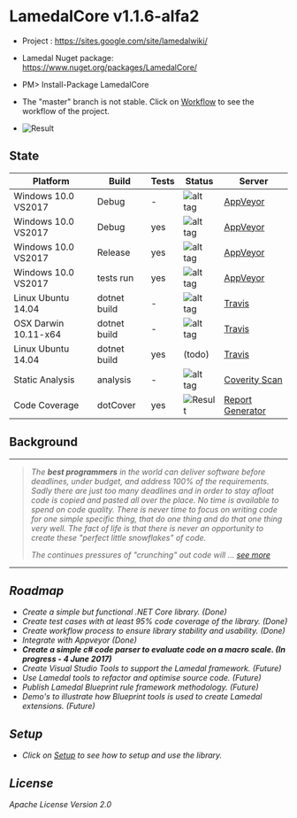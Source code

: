 # LamedalCore v1.1.6-alfa2
* Project : https://sites.google.com/site/lamedalwiki/
* Lamedal Nuget package: https://www.nuget.org/packages/LamedalCore/
* PM> Install-Package LamedalCore
* The "master" branch is not stable. Click on [Workflow](docs/Workflow.md) to see the workflow of the project.

* ![Result](https://rawgithub.com/perezLamed/LamedalCore/releases/download/1.1.185/badge_linecoverage.svg)

## State
Platform            | Build      |Tests| Status | Server
--------------------|------------|-----|--------|---------
Windows 10.0 VS2017 |Debug       | -   | ![alt tag](https://ci.appveyor.com/api/projects/status/5tt4c9sj7dpv5xx5?svg=true) | [AppVeyor](https://ci.appveyor.com/projects)
Windows 10.0 VS2017 |Debug       | yes | ![alt tag](https://ci.appveyor.com/api/projects/status/s8ox68g39xc9tfne?svg=true) | [AppVeyor](https://ci.appveyor.com/projects)
Windows 10.0 VS2017 |Release     | yes | ![alt tag](https://ci.appveyor.com/api/projects/status/9t93y3013de1ktwg?svg=true) | [AppVeyor](https://ci.appveyor.com/projects)
Windows 10.0 VS2017 |tests run   | yes | ![alt tag](https://ci.appveyor.com/api/projects/status/r64leqcijlqfj24h?svg=true) | [AppVeyor](https://ci.appveyor.com/projects)
Linux Ubuntu 14.04  |dotnet build| -   | ![alt tag](https://travis-ci.org/perezLamed/LamedalCore.svg?branch=master) | [Travis](https://travis-ci.org/perezLamed/LamedalCore)
OSX Darwin 10.11-x64|dotnet build| -   | ![alt tag](https://travis-ci.org/perezLamed/LamedalCore.svg?branch=master)| [Travis](https://travis-ci.org/perezLamed/LamedalCore)
Linux Ubuntu 14.04  |dotnet build| yes | (todo) | [Travis](https://travis-ci.org/perezLamed/LamedalCore)               
Static Analysis     |analysis    | -   | ![alt tag](https://scan.coverity.com/projects/12604/badge.svg?flat=1) | [Coverity Scan](https://scan.coverity.com/projects/perezlamed-lamedalcore?tab=overview)
Code Coverage       |dotCover    | yes | ![Result](https://rawgithub.com/perezLamed/LamedalCore/master/pics/badge.svg) | [Report Generator](https://github.com/danielpalme/ReportGenerator)

## Background
-------------------------------------------------------------------------------------
> <i> The **best programmers** in the world can deliver software before deadlines, under budget, 
> and address 100% of the requirements. Sadly there are just too many deadlines and in order 
> to stay afloat code is copied and pasted all over the place. No time is available to spend 
> on code quality. There is never time to focus on writing code for one simple specific thing, 
> that do one thing and do that one thing very well. The fact of life is that there is never 
> an opportunity to create these "perfect little snowflakes" of code. 
>
> The continues pressures of "crunching" out code will ... [see more](https://sites.google.com/site/lamedalwiki/)
--------------------------------------------------------------------------------------------

## Roadmap
* *Create a simple but functional .NET Core library. (Done)*
* *Create test cases with at least 95% code coverage of the library. (Done)* 
* *Create workflow process to ensure library stability and usability. (Done)*
* *Integrate with Appveyor (Done)*
* **Create a simple c# code parser to evaluate code on a macro scale. (In progress - 4 June 2017)**
* Create Visual Studio Tools to support the Lamedal framework. (Future)
* Use Lamedal tools to refactor and optimise source code. (Future)
* Publish Lamedal Blueprint rule framework methodology. (Future)
* Demo's to illustrate how Blueprint tools is used to create Lamedal extensions. (Future)

## Setup
* Click on [Setup](docs/Setup.md) to see how to setup and use the library.

## License
Apache License Version 2.0
